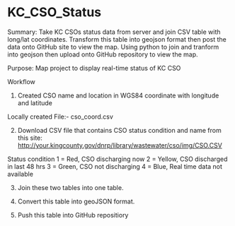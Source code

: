 KC_CSO_Status
=============

Summary: 
Take KC CSOs status data from server and join CSV table with long/lat coordinates. Transform this table into geojson format then post the data onto GitHub site to view the map. Using python to join and tranform into geojson then upload onto GitHub repository to view the map.

Purpose: Map project to display real-time status of KC CSO

Workflow

1. Created CSO name and location in WGS84 coordinate with longitude and latitude

Locally created File:- cso_coord.csv

2. Download CSV file that contains CSO status condition and name from this site:
http://your.kingcounty.gov/dnrp/library/wastewater/cso/img/CSO.CSV 

Status condition 
    1 = Red, CSO discharging now
    2 = Yellow, CSO discharged in last 48 hrs
    3 = Green, CSO not discharging
    4 = Blue, Real time data not available
   

3. Join these two tables into one table.

4. Convert this table into geoJSON format. 

5. Push this table into GitHub repositiory



